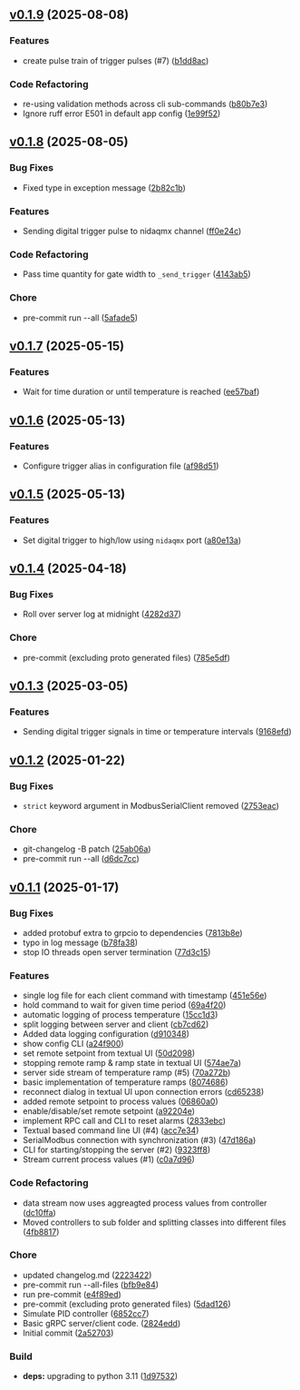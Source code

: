 <!-- insertion marker -->
<a name="v0.1.9"></a>

## [v0.1.9](https://github.com/thaeber/eurothermlib/compare/v0.1.8...v0.1.9) (2025-08-08)

### Features

- create pulse train of trigger pulses (#7) ([b1dd8ac](https://github.com/thaeber/eurothermlib/commit/b1dd8ac32aeec652230ab52cc76d17704d9791c5))

### Code Refactoring

- re-using validation methods across cli sub-commands ([b80b7e3](https://github.com/thaeber/eurothermlib/commit/b80b7e379ae36a663567fe6d3211631da39af552))
- Ignore ruff error E501 in default app config ([1e99f52](https://github.com/thaeber/eurothermlib/commit/1e99f52cb7b9c3bb78f25c9bfdd2bac7389c5b82))

<a name="v0.1.8"></a>

## [v0.1.8](https://github.com/thaeber/eurothermlib/compare/v0.1.7...v0.1.8) (2025-08-05)

### Bug Fixes

- Fixed type in exception message ([2b82c1b](https://github.com/thaeber/eurothermlib/commit/2b82c1b54b729f7a21db5b8a9c3e7ffca94f1dae))

### Features

- Sending digital trigger pulse to nidaqmx channel ([ff0e24c](https://github.com/thaeber/eurothermlib/commit/ff0e24c6b42c1dd8540de14c03939eff29bfa66c))

### Code Refactoring

- Pass time quantity for gate width to `_send_trigger` ([4143ab5](https://github.com/thaeber/eurothermlib/commit/4143ab5078a8f71b64c367545cb96ff7bf17490d))

### Chore

- pre-commit run --all ([5afade5](https://github.com/thaeber/eurothermlib/commit/5afade5c8153d6ac3eaffc964e39261cfc993b28))

<a name="v0.1.7"></a>

## [v0.1.7](https://github.com/thaeber/eurothermlib/compare/v0.1.6...v0.1.7) (2025-05-15)

### Features

- Wait for time duration or until temperature is reached ([ee57baf](https://github.com/thaeber/eurothermlib/commit/ee57baf4be97f85f66ffda3a73d0007026a89d11))

<a name="v0.1.6"></a>

## [v0.1.6](https://github.com/thaeber/eurothermlib/compare/v0.1.5...v0.1.6) (2025-05-13)

### Features

- Configure trigger alias in configuration file ([af98d51](https://github.com/thaeber/eurothermlib/commit/af98d51150c7e4d187c98766e556e3a61e00e010))

<a name="v0.1.5"></a>

## [v0.1.5](https://github.com/thaeber/eurothermlib/compare/v0.1.4...v0.1.5) (2025-05-13)

### Features

- Set digital trigger to high/low using `nidaqmx` port ([a80e13a](https://github.com/thaeber/eurothermlib/commit/a80e13a42e8e81c3b21bd55b610a474926ce7c92))

<a name="v0.1.4"></a>

## [v0.1.4](https://github.com/thaeber/eurothermlib/compare/v0.1.3...v0.1.4) (2025-04-18)

### Bug Fixes

- Roll over server log at midnight ([4282d37](https://github.com/thaeber/eurothermlib/commit/4282d37b14b2d22f89cff0df18600b06c2d6a7b5))

### Chore

- pre-commit (excluding proto generated files) ([785e5df](https://github.com/thaeber/eurothermlib/commit/785e5dffc5500fb7c384b7108d64f11bb0a1a3bc))

<a name="v0.1.3"></a>

## [v0.1.3](https://github.com/thaeber/eurothermlib/compare/v0.1.2...v0.1.3) (2025-03-05)

### Features

- Sending digital trigger signals in time or temperature intervals ([9168efd](https://github.com/thaeber/eurothermlib/commit/9168efdda6e7f6c054d729f6b3fd5086a8667ce9))

<a name="v0.1.2"></a>

## [v0.1.2](https://github.com/thaeber/eurothermlib/compare/v0.1.1...v0.1.2) (2025-01-22)

### Bug Fixes

- `strict` keyword argument in ModbusSerialClient removed ([2753eac](https://github.com/thaeber/eurothermlib/commit/2753eac43d8b2b59cb231585a99ec1aff7e61f49))

### Chore

- git-changelog -B patch ([25ab06a](https://github.com/thaeber/eurothermlib/commit/25ab06a05a294412252a10a1283b37dd8bc5d13b))
- pre-commit run --all ([d6dc7cc](https://github.com/thaeber/eurothermlib/commit/d6dc7cc5160c4d44ffd23b8a9bc24fd2713bc8e9))

<a name="v0.1.1"></a>

## [v0.1.1](https://github.com/thaeber/eurothermlib/compare/2a527035bf11a206a900e002170c4cbe36b50da1...v0.1.1) (2025-01-17)

### Bug Fixes

- added protobuf extra to grpcio to dependencies ([7813b8e](https://github.com/thaeber/eurothermlib/commit/7813b8eb8e2a6b5bb54e9a6dbd432aed0b355476))
- typo in log message ([b78fa38](https://github.com/thaeber/eurothermlib/commit/b78fa388c8ad4be7387a79c3584d8b5b2a5c647b))
- stop IO threads open server termination ([77d3c15](https://github.com/thaeber/eurothermlib/commit/77d3c154a60bd1e81fff986ec32c47eb7f245a95))

### Features

- single log file for each client command with timestamp ([451e56e](https://github.com/thaeber/eurothermlib/commit/451e56eb44bd374f06843b5374898a9ab859880d))
- hold command to wait for given time period ([69a4f20](https://github.com/thaeber/eurothermlib/commit/69a4f204ea04499e415c13e7d8af300502e94001))
- automatic logging of process temperature ([15cc1d3](https://github.com/thaeber/eurothermlib/commit/15cc1d303144396f40b7333b93a35b9c90dd9c76))
- split logging between server and client ([cb7cd62](https://github.com/thaeber/eurothermlib/commit/cb7cd62dded4dd35f4989ccb9d69776afa7bbb88))
- Added data logging configuration ([d910348](https://github.com/thaeber/eurothermlib/commit/d910348305c8740280765ba661b97fa9a23cafd7))
- show config CLI ([a24f900](https://github.com/thaeber/eurothermlib/commit/a24f9006b26ba5e68d3d7237e7750f290671cec9))
- set remote setpoint from textual UI ([50d2098](https://github.com/thaeber/eurothermlib/commit/50d2098e8e0d476eede62ced387188cf67e4232b))
- stopping remote ramp & ramp state in textual UI ([574ae7a](https://github.com/thaeber/eurothermlib/commit/574ae7ac6d40e489697f7d9ab22ed5c3f59d3264))
- server side stream of temperature ramp (#5) ([70a272b](https://github.com/thaeber/eurothermlib/commit/70a272b2970384cc6c4115434738ea5968894b78))
- basic implementation of temperature ramps ([8074686](https://github.com/thaeber/eurothermlib/commit/8074686e5a8727309ffa17307cc05c57824232a0))
- reconnect dialog in textual UI upon connection errors ([cd65238](https://github.com/thaeber/eurothermlib/commit/cd65238edbc57d0cf005ad81371f155a3f20642e))
- added remote setpoint to process values ([06860a0](https://github.com/thaeber/eurothermlib/commit/06860a0d8ca72b3cd25e780b55e59218b016ca92))
- enable/disable/set remote setpoint ([a92204e](https://github.com/thaeber/eurothermlib/commit/a92204ec1ab3d9d69a1d8e3622538b12ac3fe8d3))
- implement RPC call and CLI to reset alarms ([2833ebc](https://github.com/thaeber/eurothermlib/commit/2833ebc86c76c63a13536f5c6b1268babbad3412))
- Textual based command line UI (#4) ([acc7e34](https://github.com/thaeber/eurothermlib/commit/acc7e34835bf8bca9309a36377425deb75ab33f1))
- SerialModbus connection with synchronization (#3) ([47d186a](https://github.com/thaeber/eurothermlib/commit/47d186a616e2107592cdd7c46ee21624c015fd86))
- CLI for starting/stopping the server (#2) ([9323ff8](https://github.com/thaeber/eurothermlib/commit/9323ff8794331ee6d0a617fee2770aa15324977e))
- Stream current process values (#1) ([c0a7d96](https://github.com/thaeber/eurothermlib/commit/c0a7d9629498e3efa08995788c18e6e928c1ec2c))

### Code Refactoring

- data stream now uses aggreagted process values from controller ([dc10ffa](https://github.com/thaeber/eurothermlib/commit/dc10ffa7e5ae7af8f20f3debeef489b88e4e3c54))
- Moved controllers to sub folder and splitting classes into different files ([4fb8817](https://github.com/thaeber/eurothermlib/commit/4fb8817d2fa5e1a202d8b9257eaa14b1cefaf579))

### Chore

- updated changelog.md ([2223422](https://github.com/thaeber/eurothermlib/commit/22234227d9c1d0668d9ddfc55db3a7ad1632fac6))
- pre-commit run --all-files ([bfb9e84](https://github.com/thaeber/eurothermlib/commit/bfb9e847b78fb9dd32755d1c724413926d86e1dc))
- run pre-commit ([e4f89ed](https://github.com/thaeber/eurothermlib/commit/e4f89ed4ae8c4db9adb587f42ff330095ab68792))
- pre-commit (excluding proto generated files) ([5dad126](https://github.com/thaeber/eurothermlib/commit/5dad126abd6cea0efa8b74826338be86312ef244))
- Simulate PID controller ([6852cc7](https://github.com/thaeber/eurothermlib/commit/6852cc72a252471b5ece9af4834834e3b9450584))
- Basic gRPC server/client code. ([2824edd](https://github.com/thaeber/eurothermlib/commit/2824edda871e1235ab77bd5268b7f6f44e26dba4))
- Initial commit ([2a52703](https://github.com/thaeber/eurothermlib/commit/2a527035bf11a206a900e002170c4cbe36b50da1))

### Build

- **deps:** upgrading to python 3.11 ([1d97532](https://github.com/thaeber/eurothermlib/commit/1d97532f34a697726704dee69d1e9a33df5be30e))

